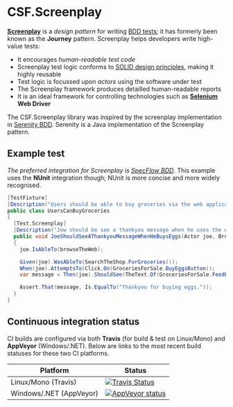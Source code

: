 # CSF.Screenplay
**[Screenplay]** is a *design pattern* for writing [BDD tests]; it has formerly been known as the **Journey** pattern.  Screenplay helps developers write high-value tests:

* It encourages *human-readable test code*
* Screenplay test logic conforms to [SOLID design principles], making it highly reusable
* Test logic is focussed upon *actors* using the software under test
* The Screenplay framework produces detailled human-readable reports
* It is an ideal framework for controlling technologies such as **[Selenium] Web Driver**

[Screenplay]: https://www.infoq.com/articles/Beyond-Page-Objects-Test-Automation-Serenity-Screenplay
[BDD tests]: https://en.wikipedia.org/wiki/Behavior-driven_development
[SOLID design principles]: https://en.wikipedia.org/wiki/SOLID_(object-oriented_design)
[Selenium]: http://www.seleniumhq.org/

The CSF.Screenplay library was inspired by the screenplay implementation in [Serenity BDD](https://github.com/serenity-bdd).  Serenity is a Java implementation of the Screenplay pattern.

## Example test
*The preferred integration for Screenplay is [SpecFlow BDD]*.  This example uses the **NUnit** integration though; NUnit is more concise and more widely recognised.

```csharp
[TestFixture]
[Description("Users should be able to buy groceries via the web application")]
public class UsersCanBuyGroceries
{
  [Test,Screenplay]
  [Description("Jow should be see a thankyou message when he uses the web application to buy eggs.")]
  public void JoeShouldSeeAThankyouMessageWhenHeBuysEggs(Actor joe, BrowseTheWeb browseTheWeb)
  {
    joe.IsAbleTo(browseTheWeb);

    Given(joe).WasAbleTo(SearchTheShop.ForGroceries());
    When(joe).AttemptsTo(Click.On(GroceriesForSale.BuyEggsButton));
    var message = Then(joe).ShouldSee(TheText.Of(GroceriesForSale.FeedbackMessage));

    Assert.That(message, Is.EqualTo("Thankyou for buying eggs."));
  }
}
```

[SpecFlow BDD]: http://specflow.org/

## Continuous integration status
CI builds are configured via both **Travis** (for build & test on Linux/Mono) and **AppVeyor** (Windows/.NET).
Below are links to the most recent build statuses for these two CI platforms.

Platform | Status
-------- | ------
Linux/Mono (Travis) | [![Travis Status](https://travis-ci.org/csf-dev/CSF.Screenplay.svg?branch=master)](https://travis-ci.org/csf-dev/CSF.Screenplay)
Windows/.NET (AppVeyor) | [![AppVeyor status](https://ci.appveyor.com/api/projects/status/y9ejfko3kflosava?svg=true)](https://ci.appveyor.com/project/craigfowler/csf-screenplay)
